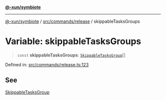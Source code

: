 [**@-xun/symbiote**](../../../../README.md)

***

[@-xun/symbiote](../../../../README.md) / [src/commands/release](../README.md) / skippableTasksGroups

# Variable: skippableTasksGroups

> `const` **skippableTasksGroups**: [`SkippableTasksGroup`](../enumerations/SkippableTasksGroup.md)[]

Defined in: [src/commands/release.ts:123](https://github.com/Xunnamius/symbiote/blob/1ec1b7bdf126210dcfd31b34e7c9448cbcc26d1c/src/commands/release.ts#L123)

## See

[SkippableTasksGroup](../enumerations/SkippableTasksGroup.md)
